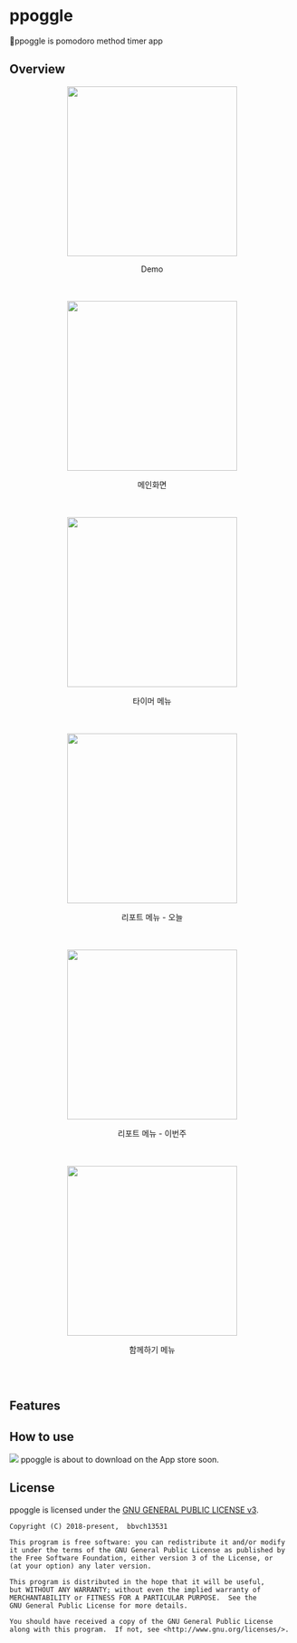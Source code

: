 # ppoggle

🍅ppoggle is pomodoro method timer app

## Overview

<div align="middle">
    <img src="https://github.com/bbvch13531/ppoggle/blob/master/images/ppoggle_demo1_crop.gif" width="300px">
    <p>Demo</p>
</div>
</br></br>

<div align="middle">
    <img src="https://github.com/bbvch13531/ppoggle/blob/master/images/main_scene.png" width="300px">
    <p>메인화면</p>
</div>
</br></br>

<div align="middle">
    <img src="https://github.com/bbvch13531/ppoggle/blob/master/images/timer.png" width="300px">
    <p>타이머 메뉴</p>
</div>
</br></br>

<div align="middle">
    <img src="https://github.com/bbvch13531/ppoggle/blob/master/images/report_today.png" width="300px">
    <p>리포트 메뉴 - 오늘</p> 
</div>
</br></br>

<div align="middle">
    <img src="https://github.com/bbvch13531/ppoggle/blob/master/images/report_thisweek.png" width="300px">
    <p>리포트 메뉴 - 이번주</p>  
</div>
</br></br>

<div align="middle">
    <img src="https://github.com/bbvch13531/ppoggle/blob/master/images/user_group.png" width="300px">
    <p>함께하기 메뉴</p>
</div>
</br></br>

## Features


## How to use
![](https://github.com/bbvch13531/ppoggle/blob/master/images/app_store.png)
ppoggle is about to download on the App store soon.

## License
ppoggle is licensed under the [GNU GENERAL PUBLIC LICENSE v3](https://github.com/bbvch13531/ppoggle/blob/master/LICENSE).
```
Copyright (C) 2018-present,  bbvch13531

This program is free software: you can redistribute it and/or modify
it under the terms of the GNU General Public License as published by
the Free Software Foundation, either version 3 of the License, or
(at your option) any later version.

This program is distributed in the hope that it will be useful,
but WITHOUT ANY WARRANTY; without even the implied warranty of
MERCHANTABILITY or FITNESS FOR A PARTICULAR PURPOSE.  See the
GNU General Public License for more details.

You should have received a copy of the GNU General Public License
along with this program.  If not, see <http://www.gnu.org/licenses/>.
```